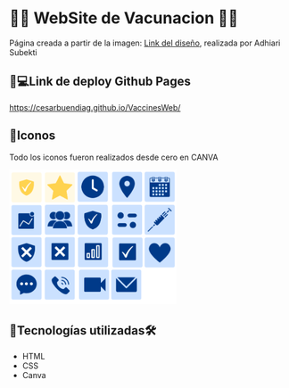 # 💉💉 WebSite de Vacunacion 💉💉

Página creada a partir de la imagen: [Link del diseño](./landingVacunaci%C3%B3n.png), realizada por Adhiari Subekti

## 💉💻Link de deploy Github Pages
https://cesarbuendiag.github.io/VaccinesWeb/

##  💉Iconos

Todo los iconos fueron realizados desde cero en CANVA

<img src="assets/logos.png" alt="logos" width="300px">

## 💉Tecnologías utilizadas🛠️ 
- HTML 
- CSS
- Canva




